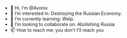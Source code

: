 - 👋 Hi, I’m @Avonix
- 👀 I’m interested in: Destroying the Russian Economy.
- 🌱 I’m currently learning: Welp.
- 💞️ I’m looking to collaborate on: Abolishing Russia
- 📫 How to reach me: you don't I'll reach you

<!---
Avonix/Avonix is a ✨ special ✨ repository because its `README.md` (this file) appears on your GitHub profile.
You can click the Preview link to take a look at your changes.
--->
